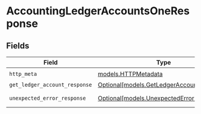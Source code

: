 # AccountingLedgerAccountsOneResponse


## Fields

| Field                                                                              | Type                                                                               | Required                                                                           | Description                                                                        |
| ---------------------------------------------------------------------------------- | ---------------------------------------------------------------------------------- | ---------------------------------------------------------------------------------- | ---------------------------------------------------------------------------------- |
| `http_meta`                                                                        | [models.HTTPMetadata](../models/httpmetadata.md)                                   | :heavy_check_mark:                                                                 | N/A                                                                                |
| `get_ledger_account_response`                                                      | [Optional[models.GetLedgerAccountResponse]](../models/getledgeraccountresponse.md) | :heavy_minus_sign:                                                                 | LedgerAccount                                                                      |
| `unexpected_error_response`                                                        | [Optional[models.UnexpectedErrorResponse]](../models/unexpectederrorresponse.md)   | :heavy_minus_sign:                                                                 | Unexpected error                                                                   |
